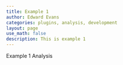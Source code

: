 ```yaml
---
title: Example 1
author: Edward Evans
categories: plugins, analysis, development
layout: page
use_math: false
description: This is example 1
---
```


Example 1
Analysis
